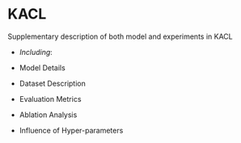 # KACL
Supplementary description of both model and experiments in KACL
- *Including*:

- Model Details
- Dataset Description
- Evaluation Metrics
- Ablation Analysis
- Influence of Hyper-parameters
